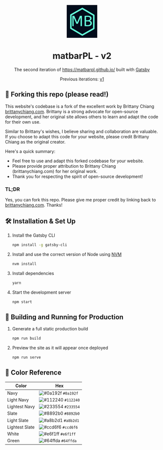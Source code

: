 <div align="center">
  <img alt="Logo" src="https://raw.githubusercontent.com/matbarPL/matbarPL.github.io/main/src/images/logo.png" width="100" />
</div>
<h1 align="center">
  matbarPL - v2
</h1>
<p align="center">
  The second iteration of <a href="https://github.com/matbarPL/matbarPL.github.io" target="_blank">https://matbarpl.github.io/</a> built with <a href="https://www.gatsbyjs.org/" target="_blank">Gatsby</a>
</p>
<p align="center">
  Previous iterations:
  <a href="https://github.com/matbarPL/matbarPL.github.io-1.0" target="_blank">v1</a>
</p>

## 🚨 Forking this repo (please read!)

This website's codebase is a fork of the excellent work by Brittany Chiang [brittanychiang.com](https://brittanychiang.com). Brittany is a strong advocate for open-source development, and her original site allows others to learn and adapt the code for their own use.

Similar to Brittany's wishes, I believe sharing and collaboration are valuable. If you choose to adapt this code for your website, please credit Brittany Chiang as the original creator.

Here's a quick summary:

- Feel free to use and adapt this forked codebase for your website.
- Please provide proper attribution to Brittany Chiang (brittanychiang.com) for her original work.
- Thank you for respecting the spirit of open-source development!

### TL;DR

Yes, you can fork this repo. Please give me proper credit by linking back to [brittanychiang.com](https://brittanychiang.com). Thanks!

## 🛠 Installation & Set Up

1. Install the Gatsby CLI

   ```sh
   npm install -g gatsby-cli
   ```

2. Install and use the correct version of Node using [NVM](https://github.com/nvm-sh/nvm)

   ```sh
   nvm install
   ```

3. Install dependencies

   ```sh
   yarn
   ```

4. Start the development server

   ```sh
   npm start
   ```

## 🚀 Building and Running for Production

1. Generate a full static production build

   ```sh
   npm run build
   ```

1. Preview the site as it will appear once deployed

   ```sh
   npm run serve
   ```

## 🎨 Color Reference

| Color          | Hex                                                                |
| -------------- | ------------------------------------------------------------------ |
| Navy           | ![#0a192f](https://via.placeholder.com/10/0a192f?text=+) `#0a192f` |
| Light Navy     | ![#112240](https://via.placeholder.com/10/0a192f?text=+) `#112240` |
| Lightest Navy  | ![#233554](https://via.placeholder.com/10/303C55?text=+) `#233554` |
| Slate          | ![#8892b0](https://via.placeholder.com/10/8892b0?text=+) `#8892b0` |
| Light Slate    | ![#a8b2d1](https://via.placeholder.com/10/a8b2d1?text=+) `#a8b2d1` |
| Lightest Slate | ![#ccd6f6](https://via.placeholder.com/10/ccd6f6?text=+) `#ccd6f6` |
| White          | ![#e6f1ff](https://via.placeholder.com/10/e6f1ff?text=+) `#e6f1ff` |
| Green          | ![#64ffda](https://via.placeholder.com/10/64ffda?text=+) `#64ffda` |
